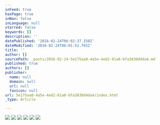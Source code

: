 ```yaml
---
inFeed: true
hasPage: true
inNav: false
inLanguage: null
starred: false
keywords: []
description: ''
datePublished: '2016-02-24T06:02:37.158Z'
dateModified: '2016-02-24T06:01:52.765Z'
title: ''
author: []
sourcePath: _posts/2016-02-24-5e175aa0-4a5e-4ed2-81a0-bfa3830d4da4.md
published: true
authors: []
publisher:
  name: null
  domain: null
  url: null
  favicon: null
url: 5e175aa0-4a5e-4ed2-81a0-bfa3830d4da4/index.html
_type: Article

---
```

![](https://the-grid-user-content.s3-us-west-2.amazonaws.com/c5f77496-b45b-4ac0-b8f5-2733f8e2a85f.jpg)
![](https://the-grid-user-content.s3-us-west-2.amazonaws.com/2a216186-389e-4f3c-a9df-9015e0285dd9.jpg)
![](https://the-grid-user-content.s3-us-west-2.amazonaws.com/1f3610a0-0354-41df-af46-87a65addbaea.jpg)
![](https://the-grid-user-content.s3-us-west-2.amazonaws.com/31440917-b87b-47cd-b554-321ba9e983b3.jpg)
![](https://the-grid-user-content.s3-us-west-2.amazonaws.com/9f5f3fa2-8ff9-43d8-b2ab-ef250092e2e5.jpg)
![](https://the-grid-user-content.s3-us-west-2.amazonaws.com/6d1b9946-b0a9-41cd-a4b1-43687e434a13.jpg)